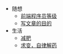 - 随想
  - [前端程序员等级](./reflections/前端程序员等级.md)
  - [写文章的目的](./reflections/写文章的目的.md)
- 生活
  - [减肥](./life/一个胖子.md)
  - [求变，自律解药](./life/自律解药.md)
